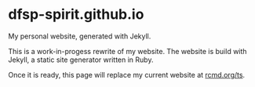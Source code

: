 # dfsp-spirit.github.io
My personal website, generated with Jekyll.

This is a work-in-progess rewrite of my website. The website is build with Jekyll, a static site generator written in Ruby.

Once it is ready, this page will replace my current website at [rcmd.org/ts](https://rcmd.org/ts/).
